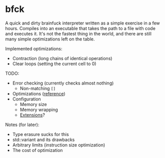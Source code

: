 # bfck

A quick and dirty brainfuck interpreter written as a simple exercise
in a few hours. Compiles into an executable that takes the path to a file with
code and executes it. It's not the fastest thing in the world, and there are
still many simple optimizations left on the table.

Implemented optimizations:
- Contraction (long chains of identical operations)
- Clear loops (setting the current cell to 0)

TODO:
- Error checking (currently checks almost nothing)
    - Non-matching `[]`
- Optimizations ([reference](http://calmerthanyouare.org/2015/01/07/optimizing-brainfuck.html))
- Configuration
    - Memory size
    - Memory wrapping
    - [Extensions](https://esolangs.org/wiki/Brainfuck%2B)?

Notes (for later):
- Type erasure sucks for this
- std::variant and its drawbacks
- Arbitrary limits (instruction size optimization)
- The cost of optimization
